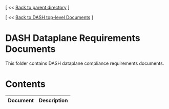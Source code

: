 [ << [Back to parent directory](../README.md) ]

[ << [Back to DASH top-level Documents](../../README.md#contents) ]

# DASH Dataplane Requirements Documents

This folder contains DASH dataplane compliance requirements documents.

# Contents

| Document                                               | Description                                |
| ------------------------------------------------------ | ------------------------------------------ |
